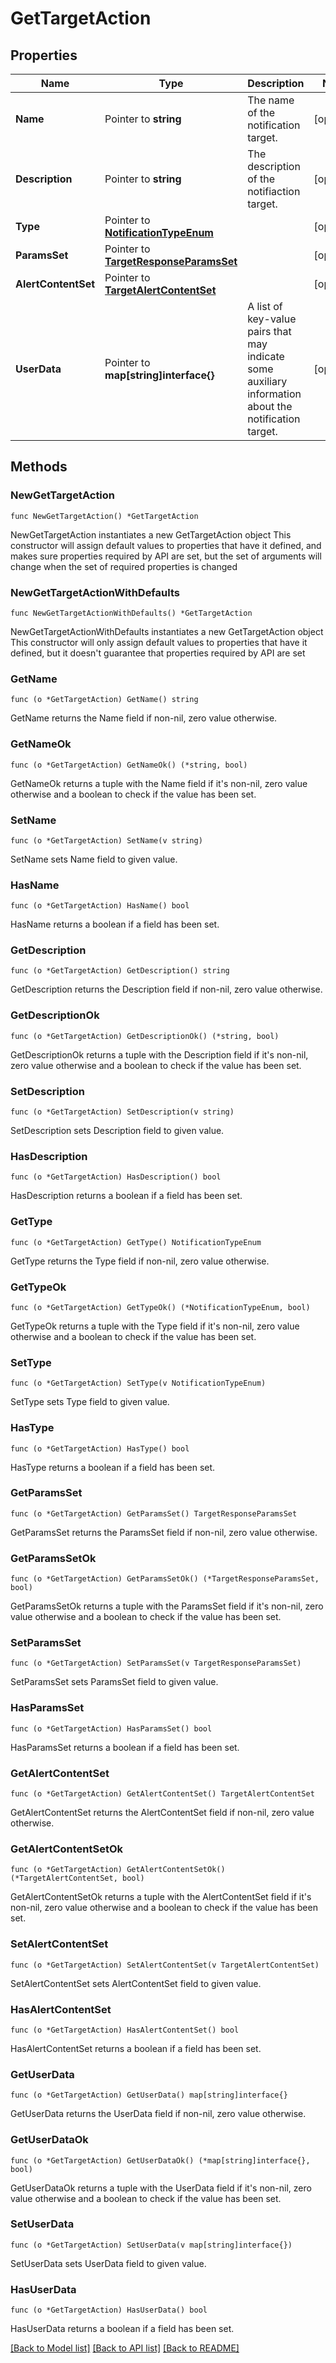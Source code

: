 # GetTargetAction

## Properties

Name | Type | Description | Notes
------------ | ------------- | ------------- | -------------
**Name** | Pointer to **string** | The name of the notification target. | [optional] 
**Description** | Pointer to **string** | The description of the notifiaction target. | [optional] 
**Type** | Pointer to [**NotificationTypeEnum**](NotificationTypeEnum.md) |  | [optional] 
**ParamsSet** | Pointer to [**TargetResponseParamsSet**](TargetResponseParamsSet.md) |  | [optional] 
**AlertContentSet** | Pointer to [**TargetAlertContentSet**](TargetAlertContentSet.md) |  | [optional] 
**UserData** | Pointer to **map[string]interface{}** | A list of key-value pairs that may indicate some auxiliary information about the notification target. | [optional] 

## Methods

### NewGetTargetAction

`func NewGetTargetAction() *GetTargetAction`

NewGetTargetAction instantiates a new GetTargetAction object
This constructor will assign default values to properties that have it defined,
and makes sure properties required by API are set, but the set of arguments
will change when the set of required properties is changed

### NewGetTargetActionWithDefaults

`func NewGetTargetActionWithDefaults() *GetTargetAction`

NewGetTargetActionWithDefaults instantiates a new GetTargetAction object
This constructor will only assign default values to properties that have it defined,
but it doesn't guarantee that properties required by API are set

### GetName

`func (o *GetTargetAction) GetName() string`

GetName returns the Name field if non-nil, zero value otherwise.

### GetNameOk

`func (o *GetTargetAction) GetNameOk() (*string, bool)`

GetNameOk returns a tuple with the Name field if it's non-nil, zero value otherwise
and a boolean to check if the value has been set.

### SetName

`func (o *GetTargetAction) SetName(v string)`

SetName sets Name field to given value.

### HasName

`func (o *GetTargetAction) HasName() bool`

HasName returns a boolean if a field has been set.

### GetDescription

`func (o *GetTargetAction) GetDescription() string`

GetDescription returns the Description field if non-nil, zero value otherwise.

### GetDescriptionOk

`func (o *GetTargetAction) GetDescriptionOk() (*string, bool)`

GetDescriptionOk returns a tuple with the Description field if it's non-nil, zero value otherwise
and a boolean to check if the value has been set.

### SetDescription

`func (o *GetTargetAction) SetDescription(v string)`

SetDescription sets Description field to given value.

### HasDescription

`func (o *GetTargetAction) HasDescription() bool`

HasDescription returns a boolean if a field has been set.

### GetType

`func (o *GetTargetAction) GetType() NotificationTypeEnum`

GetType returns the Type field if non-nil, zero value otherwise.

### GetTypeOk

`func (o *GetTargetAction) GetTypeOk() (*NotificationTypeEnum, bool)`

GetTypeOk returns a tuple with the Type field if it's non-nil, zero value otherwise
and a boolean to check if the value has been set.

### SetType

`func (o *GetTargetAction) SetType(v NotificationTypeEnum)`

SetType sets Type field to given value.

### HasType

`func (o *GetTargetAction) HasType() bool`

HasType returns a boolean if a field has been set.

### GetParamsSet

`func (o *GetTargetAction) GetParamsSet() TargetResponseParamsSet`

GetParamsSet returns the ParamsSet field if non-nil, zero value otherwise.

### GetParamsSetOk

`func (o *GetTargetAction) GetParamsSetOk() (*TargetResponseParamsSet, bool)`

GetParamsSetOk returns a tuple with the ParamsSet field if it's non-nil, zero value otherwise
and a boolean to check if the value has been set.

### SetParamsSet

`func (o *GetTargetAction) SetParamsSet(v TargetResponseParamsSet)`

SetParamsSet sets ParamsSet field to given value.

### HasParamsSet

`func (o *GetTargetAction) HasParamsSet() bool`

HasParamsSet returns a boolean if a field has been set.

### GetAlertContentSet

`func (o *GetTargetAction) GetAlertContentSet() TargetAlertContentSet`

GetAlertContentSet returns the AlertContentSet field if non-nil, zero value otherwise.

### GetAlertContentSetOk

`func (o *GetTargetAction) GetAlertContentSetOk() (*TargetAlertContentSet, bool)`

GetAlertContentSetOk returns a tuple with the AlertContentSet field if it's non-nil, zero value otherwise
and a boolean to check if the value has been set.

### SetAlertContentSet

`func (o *GetTargetAction) SetAlertContentSet(v TargetAlertContentSet)`

SetAlertContentSet sets AlertContentSet field to given value.

### HasAlertContentSet

`func (o *GetTargetAction) HasAlertContentSet() bool`

HasAlertContentSet returns a boolean if a field has been set.

### GetUserData

`func (o *GetTargetAction) GetUserData() map[string]interface{}`

GetUserData returns the UserData field if non-nil, zero value otherwise.

### GetUserDataOk

`func (o *GetTargetAction) GetUserDataOk() (*map[string]interface{}, bool)`

GetUserDataOk returns a tuple with the UserData field if it's non-nil, zero value otherwise
and a boolean to check if the value has been set.

### SetUserData

`func (o *GetTargetAction) SetUserData(v map[string]interface{})`

SetUserData sets UserData field to given value.

### HasUserData

`func (o *GetTargetAction) HasUserData() bool`

HasUserData returns a boolean if a field has been set.


[[Back to Model list]](../README.md#documentation-for-models) [[Back to API list]](../README.md#documentation-for-api-endpoints) [[Back to README]](../README.md)


